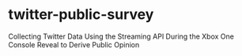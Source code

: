 twitter-public-survey
=====================

Collecting Twitter Data Using the Streaming API During the Xbox One Console Reveal to Derive Public Opinion
